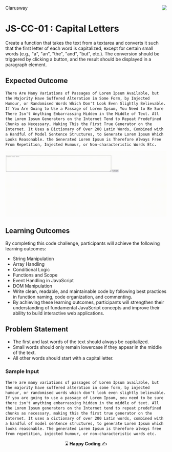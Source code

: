 <p>Clarusway<img align="right"
  src="https://secure.meetupstatic.com/photos/event/3/1/b/9/600_488352729.jpeg"  width="15px"></p>

# JS-CC-01 : Capital Letters

Create a function that takes the text from a textarea and converts it such that the first letter of each word is capitalized, except for certain small words (e.g., "a", "an", "the", "and", "but", etc.). The conversion should be triggered by clicking a button, and the result should be displayed in a paragraph element.



## Expected Outcome
```
There Are Many Variations of Passages of Lorem Ipsum Available, but the Majority Have Suffered Alteration in Some Form, by Injected Humour, or Randomised Words Which Don't Look Even Slightly Believable. If You Are Going to Use a Passage of Lorem Ipsum, You Need to Be Sure There Isn't Anything Embarrassing Hidden in the Middle of Text. All the Lorem Ipsum Generators on the Internet Tend to Repeat Predefined Chunks as Necessary, Making This the First True Generator on the Internet. It Uses a Dictionary of Over 200 Latin Words, Combined with a Handful of Model Sentence Structures, to Generate Lorem Ipsum Which Looks Reasonable. the Generated Lorem Ipsum is Therefore Always Free From Repetition, Injected Humour, or Non-characteristic Words Etc.
```
​<img src="./letters.gif" width="800" />


## Learning Outcomes

By completing this code challenge, participants will achieve the following learning outcomes:

- String Manipulation
- Array Handling
- Conditional Logic
- Functions and Scope
- Event Handling in JavaScript
- DOM Manipulation
- Write clean, readable, and maintainable code by following best practices in function naming, code organization, and commenting.
- By achieving these learning outcomes, participants will strengthen their understanding of fundamental JavaScript concepts and improve their ability to build interactive web applications.

## Problem Statement

- The first and last words of the text should always be capitalized.
- Small words should only remain lowercase if they appear in the middle of the text.
- All other words should start with a capital letter.

### Sample Input
```
There are many variations of passages of Lorem Ipsum available, but the majority have suffered alteration in some form, by injected humour, or randomised words which don't look even slightly believable. If you are going to use a passage of Lorem Ipsum, you need to be sure there isn't anything embarrassing hidden in the middle of text. All the Lorem Ipsum generators on the Internet tend to repeat predefined chunks as necessary, making this the first true generator on the Internet. It uses a dictionary of over 200 Latin words, combined with a handful of model sentence structures, to generate Lorem Ipsum which looks reasonable. The generated Lorem Ipsum is therefore always free from repetition, injected humour, or non-characteristic words etc.
```


<p align="center"> ⌛ <strong>Happy Coding </strong> ✍ </p>
